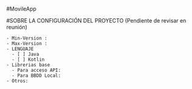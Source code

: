 #MovileApp

#SOBRE LA CONFIGURACIÓN DEL PROYECTO (Pendiente de revisar en reunión)

    - Min-Version : 
    - Max-Version : 
    - LENGUAJE
      - [ ] Java
      - [ ] Kotlin
    - Librerias base 
      - Para acceso API: 
      - Para BBDD Local: 
    - Otros: 





